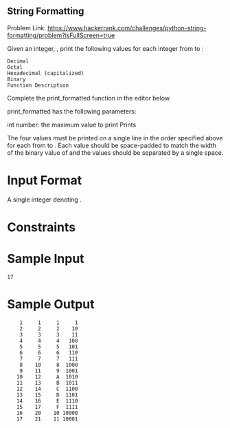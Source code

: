 ## String Formatting

Problem Link: https://www.hackerrank.com/challenges/python-string-formatting/problem?isFullScreen=true

Given an integer, , print the following values for each integer  from  to :
```
Decimal
Octal
Hexadecimal (capitalized)
Binary
Function Description
```
Complete the print_formatted function in the editor below.

print_formatted has the following parameters:

int number: the maximum value to print
Prints

The four values must be printed on a single line in the order specified above for each  from  to . Each value should be space-padded to match the width of the binary value of  and the values should be separated by a single space.

# Input Format

A single integer denoting .

# Constraints

# Sample Input
```
17
```
# Sample Output
```
    1     1     1     1
    2     2     2    10
    3     3     3    11
    4     4     4   100
    5     5     5   101
    6     6     6   110
    7     7     7   111
    8    10     8  1000
    9    11     9  1001
   10    12     A  1010
   11    13     B  1011
   12    14     C  1100
   13    15     D  1101
   14    16     E  1110
   15    17     F  1111
   16    20    10 10000
   17    21    11 10001
   ```

